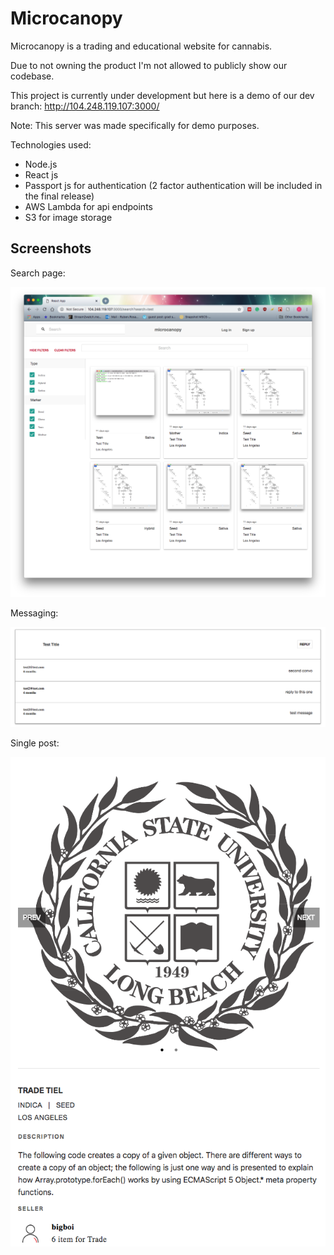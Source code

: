 # Microcanopy
Microcanopy is a trading and educational website for cannabis.

Due to not owning the product I'm not allowed to publicly show our codebase.

This project is currently under development but here is a demo of our dev branch:
http://104.248.119.107:3000/

Note: This server was made specifically for demo purposes.

Technologies used:

- Node.js 
- React js
- Passport js for authentication (2 factor authentication will be included in the final release)
- AWS Lambda for api endpoints
- S3 for image storage

## Screenshots

Search page:

![Alt Home Page](/README/search.png?raw=true)

Messaging:

![Alt Signup Page](/README/message.png?raw=true)

Single post:

![Alt Dashboard](/README/singlepost.png?raw=true)
